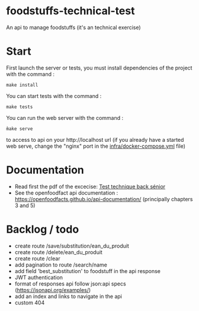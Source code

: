 # foodstuffs-technical-test
An api to manage foodstuffs (it's an technical exercise)

# Start
First launch the server or tests, you must install dependencies of the project with the command :
```
make install
```

You can start tests with the command :
```
make tests
```

You can run the web server with the command : 
```
m̀ake serve
```
to access to api on your http://localhost url (if you already have a started web serve, change the "nginx" port in the [infra/docker-compose.yml](https://github.com/leon-mat/foodstuffs-technical-test/blob/main/foodstuffs-api/infra/docker-compose.yml) file)

# Documentation
- Read first the pdf of the excecise: [Test technique back sénior](https://github.com/leon-mat/foodstuffs-technical-test/blob/main/Test%20technique%20back%20s%C3%A9nior.pdf)
- See the openfoodfact api documentation : https://openfoodfacts.github.io/api-documentation/ (principally chapters 3 and 5)

# Backlog / todo
- create route /save/substitution/ean_du_produit
- create route /delete/ean_du_produit
- create route /clear
- add pagination to route /search/name
- add field 'best_substitution' to foodstuff in the api response
- JWT authentication
- format of responses api follow json:api specs (https://jsonapi.org/examples/)
- add an index and links to navigate in the api
- custom 404